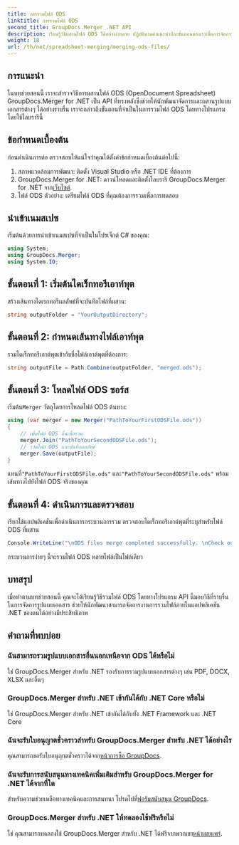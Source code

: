 ```yaml
---
title: การรวมไฟล์ ODS
linktitle: การรวมไฟล์ ODS
second_title: GroupDocs.Merger .NET API
description: เรียนรู้วิธีผสานไฟล์ ODS ได้อย่างง่ายดาย ปฏิบัติตามคำแนะนำทีละขั้นตอนของเราเพื่อการจัดการเอกสารที่ราบรื่น
weight: 18
url: /th/net/spreadsheet-merging/merging-ods-files/
---
```

## การแนะนำ
ในบทช่วยสอนนี้ เราจะสำรวจวิธีการผสานไฟล์ ODS (OpenDocument Spreadsheet) GroupDocs.Merger for .NET เป็น API ที่ทรงพลังซึ่งช่วยให้นักพัฒนาจัดการและผสานรูปแบบเอกสารต่างๆ ได้อย่างราบรื่น เราจะกล่าวถึงขั้นตอนที่จำเป็นในการรวมไฟล์ ODS โดยทางโปรแกรมโดยใช้ไลบรารีนี้
## ข้อกำหนดเบื้องต้น
ก่อนดำเนินการต่อ ตรวจสอบให้แน่ใจว่าคุณได้ตั้งค่าข้อกำหนดเบื้องต้นต่อไปนี้:
1. สภาพแวดล้อมการพัฒนา: ติดตั้ง Visual Studio หรือ .NET IDE ที่ต้องการ
2.  GroupDocs.Merger for .NET: ดาวน์โหลดและติดตั้งไลบรารี GroupDocs.Merger for .NET จาก[เว็บไซต์](https://releases.groupdocs.com/merger/net/).
3. ไฟล์ ODS ตัวอย่าง: เตรียมไฟล์ ODS ที่คุณต้องการรวมเพื่อการทดสอบ

## นำเข้าเนมสเปซ
เริ่มต้นด้วยการนำเข้าเนมสเปซที่จำเป็นในโปรเจ็กต์ C# ของคุณ:
```csharp
using System; 
using GroupDocs.Merger;
using System.IO;
```
## ขั้นตอนที่ 1: เริ่มต้นไดเร็กทอรีเอาท์พุต
สร้างเส้นทางไดเรกทอรีผลลัพธ์ที่จะบันทึกไฟล์ที่ผสาน:
```csharp
string outputFolder = "YourOutputDirectory";
```
## ขั้นตอนที่ 2: กำหนดเส้นทางไฟล์เอาท์พุต
รวมไดเร็กทอรีเอาต์พุตเข้ากับชื่อไฟล์เอาต์พุตที่ต้องการ:
```csharp
string outputFile = Path.Combine(outputFolder, "merged.ods");
```
## ขั้นตอนที่ 3: โหลดไฟล์ ODS ซอร์ส
 เริ่มต้น`Merger` วัตถุโดยการโหลดไฟล์ ODS ต้นทาง:
```csharp
using (var merger = new Merger("PathToYourFirstODSFile.ods"))
{
    // เพิ่มไฟล์ ODS อื่นเพื่อรวม
    merger.Join("PathToYourSecondODSFile.ods");
    // รวมไฟล์ ODS และบันทึกผลลัพธ์
    merger.Save(outputFile);
}
```
 แทนที่`"PathToYourFirstODSFile.ods"` และ`"PathToYourSecondODSFile.ods"` พร้อมเส้นทางไปยังไฟล์ ODS จริงของคุณ
## ขั้นตอนที่ 4: ดำเนินการและตรวจสอบ
เรียกใช้แอปพลิเคชันเพื่อดำเนินการกระบวนการรวม ตรวจสอบไดเร็กทอรีเอาต์พุตที่ระบุสำหรับไฟล์ ODS ที่ผสาน
```csharp
Console.WriteLine("\nODS files merge completed successfully. \nCheck output in {0}", outputFolder);
```
กระบวนการง่ายๆ นี้จะรวมไฟล์ ODS หลายไฟล์เป็นไฟล์เดียว

## บทสรุป
เมื่อทำตามบทช่วยสอนนี้ คุณจะได้เรียนรู้วิธีรวมไฟล์ ODS โดยทางโปรแกรม API นี้มอบวิธีที่ราบรื่นในการจัดการรูปแบบเอกสาร ช่วยให้นักพัฒนาสามารถจัดการงานการรวมไฟล์ภายในแอปพลิเคชัน .NET ของตนได้อย่างมีประสิทธิภาพ

## คำถามที่พบบ่อย
### ฉันสามารถรวมรูปแบบเอกสารอื่นนอกเหนือจาก ODS ได้หรือไม่
ใช่ GroupDocs.Merger สำหรับ .NET รองรับการรวมรูปแบบเอกสารต่างๆ เช่น PDF, DOCX, XLSX และอื่นๆ
### GroupDocs.Merger สำหรับ .NET เข้ากันได้กับ .NET Core หรือไม่
ใช่ GroupDocs.Merger สำหรับ .NET เข้ากันได้กับทั้ง .NET Framework และ .NET Core
### ฉันจะรับใบอนุญาตชั่วคราวสำหรับ GroupDocs.Merger สำหรับ .NET ได้อย่างไร
 คุณสามารถขอรับใบอนุญาตชั่วคราวได้จาก[หน้าการซื้อ GroupDocs](https://purchase.groupdocs.com/temporary-license/).
### ฉันจะรับการสนับสนุนทางเทคนิคเพิ่มเติมสำหรับ GroupDocs.Merger for .NET ได้จากที่ใด
 สำหรับความช่วยเหลือทางเทคนิคและการสนทนา โปรดไปที่[ฟอรัมสนับสนุน GroupDocs](https://forum.groupdocs.com/c/merger/32).
### GroupDocs.Merger สำหรับ .NET ให้ทดลองใช้ฟรีหรือไม่
 ใช่ คุณสามารถทดลองใช้ GroupDocs.Merger สำหรับ .NET ได้ฟรีจากพวกเขา[หน้าเผยแพร่](https://releases.groupdocs.com/).